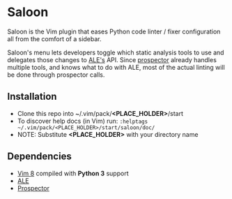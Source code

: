 # Saloon

Saloon is the Vim plugin that eases Python code linter / fixer configuration all from the comfort of a sidebar.

Saloon's menu lets developers toggle which static analysis tools to use and delegates those changes to [ALE's](https://github.com/dense-analysis/ale) API.
Since [prospector](http://prospector.landscape.io/en/master/) already handles multiple tools, and knows what to do with ALE, most of the actual linting will be done through prospector calls.

## Installation
- Clone this repo into ~/.vim/pack/**<PLACE_HOLDER>**/start
- To discover help docs (in Vim) run: `:helptags ~/.vim/pack/<PLACE_HOLDER>/start/saloon/doc/`
- NOTE: Substitute **<PLACE_HOLDER>** with your directory name

## Dependencies
- [Vim 8](https://lc.llnl.gov/gitlab/python-vim/vim-8) compiled with **Python 3** support
- [ALE](https://github.com/dense-analysis/ale)
- [Prospector](http://prospector.landscape.io/en/master/)